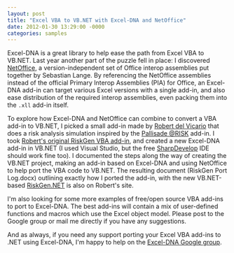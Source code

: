 ```yaml
---
layout: post
title: "Excel VBA to VB.NET with Excel-DNA and NetOffice"
date: 2012-01-30 13:29:00 -0000
categories: samples
---
```

Excel-DNA is a great library to help ease the path from Excel VBA to VB.NET. Last year another part of the puzzle fell in place: I discovered [NetOffice][netoffice], a version-independent set of Office interop assemblies put together by Sebastian Lange. By referencing the NetOffice assemblies instead of the official Primary Interop Assemblies (PIA) for Office, an Excel-DNA add-in can target various Excel versions with a single add-in, and also ease distribution of the required interop assemblies, even packing them into the `.xll` add-in itself.

To explore how Excel-DNA and NetOffice can combine to convert a VBA add-in to VB.NET, I picked a small add-in made by [Robert del Vicario][robert-vicario] that does a risk analysis simulation inspired by the [Pallisade @RISK][palisade-risk] add-in. I took [Robert's original RiskGen VBA add-in][riskgen-vba], and created a new Excel-DNA add-in in VB.NET (I used Visual Studio, but the free [SharpDevelop][sharpdevelop] IDE should work fine too). I documented the steps along the way of creating the VB.NET project, making an add-in based on Excel-DNA and using NetOffice to help port the VBA code to VB.NET. The resulting document (RiskGen Port Log.docx) outlining exactly how I ported the add-in, with the new VB.NET-based [RiskGen.NET][riskgen-net] is also on Robert's site.

I'm also looking for some more examples of free/open source VBA add-ins to port to Excel-DNA. The best add-ins will contain a mix of user-defined functions and macros which use the Excel object model. Please post to the Google group or mail me directly if you have any suggestions.

And as always, if you need any support porting your Excel VBA add-ins to .NET using Excel-DNA, I'm happy to help on the [Excel-DNA Google group][excel-dna-group].

[netoffice]: https://github.com/netoffice
[robert-vicario]: http://rwdvc.posterous.com
[palisade-risk]: http://www.palisade.com/risk/
[riskgen-vba]: http://rwdvc.posterous.com/riskgen-test
[riskgen-net]: http://rwdvc.posterous.com/riskgen-in-vbnet
[sharpdevelop]: http://www.icsharpcode.net/OpenSource/SD/Download/#SharpDevelop4x
[excel-dna-group]: http://groups.google.com/group/exceldna
